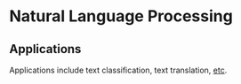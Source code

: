 
# Natural Language Processing

## Applications

Applications include text classification, text translation, <a href="https://learn.microsoft.com/en-us/azure/architecture/data-guide/technology-choices/natural-language-processing" target="_blank">etc</a>. 

<br>
<br>

<br>
<br>

<br>
<br>

<br>
<br>
